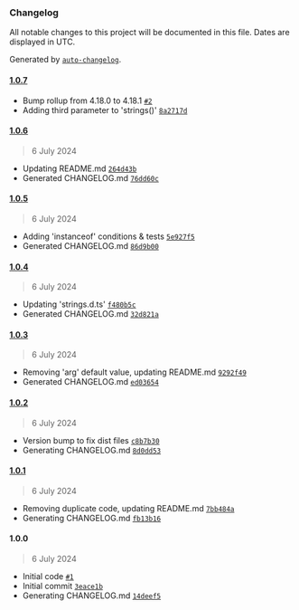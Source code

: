 ### Changelog

All notable changes to this project will be documented in this file. Dates are displayed in UTC.

Generated by [`auto-changelog`](https://github.com/CookPete/auto-changelog).

#### [1.0.7](https://github.com/avoidwork/tiny-strings/compare/1.0.6...1.0.7)

- Bump rollup from 4.18.0 to 4.18.1 [`#2`](https://github.com/avoidwork/tiny-strings/pull/2)
- Adding third parameter to 'strings()' [`8a2717d`](https://github.com/avoidwork/tiny-strings/commit/8a2717dd4a6e0a31b721319ee18bbfc346fde670)

#### [1.0.6](https://github.com/avoidwork/tiny-strings/compare/1.0.5...1.0.6)

> 6 July 2024

- Updating README.md [`264d43b`](https://github.com/avoidwork/tiny-strings/commit/264d43bf66942f4088231aca25a9e6343453b0ac)
- Generated CHANGELOG.md [`76dd60c`](https://github.com/avoidwork/tiny-strings/commit/76dd60c3a67a26d7d9b3a97b7b42670c91f0f1fa)

#### [1.0.5](https://github.com/avoidwork/tiny-strings/compare/1.0.4...1.0.5)

> 6 July 2024

- Adding 'instanceof' conditions & tests [`5e927f5`](https://github.com/avoidwork/tiny-strings/commit/5e927f5911ca03dbb545ed45d3313578773cff07)
- Generated CHANGELOG.md [`86d9b00`](https://github.com/avoidwork/tiny-strings/commit/86d9b0008a5f7e6d4a0fe633e1122202c09b748e)

#### [1.0.4](https://github.com/avoidwork/tiny-strings/compare/1.0.3...1.0.4)

> 6 July 2024

- Updating 'strings.d.ts' [`f480b5c`](https://github.com/avoidwork/tiny-strings/commit/f480b5c89a796c49ef8e03f01d2f7484ef4158aa)
- Generated CHANGELOG.md [`32d821a`](https://github.com/avoidwork/tiny-strings/commit/32d821a9430bb7dd5af3e8a049768bfc93c38bc8)

#### [1.0.3](https://github.com/avoidwork/tiny-strings/compare/1.0.2...1.0.3)

> 6 July 2024

- Removing 'arg' default value, updating README.md [`9292f49`](https://github.com/avoidwork/tiny-strings/commit/9292f491620e6b0dece76a5111a59aca7946c213)
- Generated CHANGELOG.md [`ed03654`](https://github.com/avoidwork/tiny-strings/commit/ed0365429eedfcc48e4e97b2ba04eea5db96cc63)

#### [1.0.2](https://github.com/avoidwork/tiny-strings/compare/1.0.1...1.0.2)

> 6 July 2024

- Version bump to fix dist files [`c8b7b30`](https://github.com/avoidwork/tiny-strings/commit/c8b7b3019f25276822bfcb3abf29a5b5c5fecee7)
- Generating CHANGELOG.md [`8d0dd53`](https://github.com/avoidwork/tiny-strings/commit/8d0dd53dc08e7614b22c3c5e5e8a9d440b6412f0)

#### [1.0.1](https://github.com/avoidwork/tiny-strings/compare/1.0.0...1.0.1)

> 6 July 2024

- Removing duplicate code, updating README.md [`7bb484a`](https://github.com/avoidwork/tiny-strings/commit/7bb484a3cfe1bd476e8ab8fa0ef31143b69214fa)
- Generating CHANGELOG.md [`fb13b16`](https://github.com/avoidwork/tiny-strings/commit/fb13b162cdab8236c470cb7eaf298aba79bc5e3c)

#### 1.0.0

> 6 July 2024

- Initial code [`#1`](https://github.com/avoidwork/tiny-strings/pull/1)
- Initial commit [`3eace1b`](https://github.com/avoidwork/tiny-strings/commit/3eace1bd68819a6305864e7b92d14a42021a7a96)
- Generating CHANGELOG.md [`14deef5`](https://github.com/avoidwork/tiny-strings/commit/14deef545491014f59e6c74ddf958bc911d35e5b)
